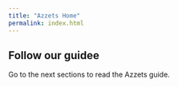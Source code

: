 ```yaml
---
title: "Azzets Home"
permalink: index.html
---
```


## Follow our guidee

Go to the next sections to read the Azzets guide.

